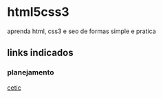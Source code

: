 # html5css3
aprenda html,  css3 e seo de formas simple  e pratica
## links indicados
### planejamento
[cetic](https://www.cetic.br/)
